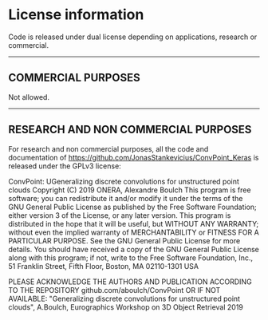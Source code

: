 
# License information

Code is released under dual license depending on applications, research or commercial.

---

## COMMERCIAL PURPOSES

Not allowed.

---

## RESEARCH AND NON COMMERCIAL PURPOSES

For research and non commercial purposes, all the code and documentation of https://github.com/JonasStankevicius/ConvPoint_Keras is released under the GPLv3 license:

ConvPoint: UGeneralizing discrete convolutions for unstructured point clouds
Copyright (C) 2019 ONERA, Alexandre Boulch
This program is free software; you can redistribute it and/or modify it under the terms of the GNU General Public License as published by the Free Software Foundation; either version 3 of the License, or any later version.
This program is distributed in the hope that it will be useful, but WITHOUT ANY WARRANTY; without even the implied warranty of MERCHANTABILITY or FITNESS FOR A PARTICULAR PURPOSE.  See the GNU General Public License for more details. You should have received a copy of the GNU General Public License along with this program; if not, write to the Free Software Foundation, Inc., 51 Franklin Street, Fifth Floor, Boston, MA 02110-1301  USA

PLEASE ACKNOWLEDGE THE AUTHORS AND PUBLICATION ACCORDING TO THE
REPOSITORY github.com/aboulch/ConvPoint OR IF NOT AVAILABLE:
"Generalizing discrete convolutions for unstructured point clouds", A.Boulch,
Eurographics Workshop on 3D Object Retrieval 2019
